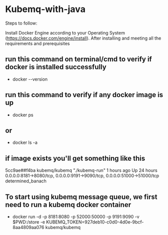 # Kubemq-with-java

Steps to follow:

Install Docker Engine according to your Operating System (https://docs.docker.com/engine/install).
After installing and meeting all the requirements and prerequisites

## run this command on terminal/cmd to verify if docker is installed successfully
- docker --version

## run this command to verify if any docker image is up
- docker ps

## or

- docker ls -a

## if image exists you'll get something like this
5cc9ae##f4ba        kubemq/kubemq       "./kubemq-run"      1 hours ago        Up 24 hours         0.0.0.0:8181->8080/tcp, 0.0.0.0:9191->9090/tcp, 0.0.0.0:51000->51000/tcp   determined_banach

## To start using kubemq message queue, we first need to run a kubemq docker container

- docker run -d -p 8181:8080 -p 52000:50000 -p 9191:9090 -v $PWD:/store -e KUBEMQ_TOKEN=927deb10-c0d0-4d0e-9bcf-8aa4809aa076 kubemq/kubemq

 
 
